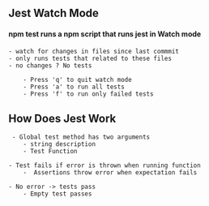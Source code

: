 ## Jest Watch Mode

#### npm test runs a npm script that runs jest in Watch mode

```
- watch for changes in files since last commmit
- only runs tests that related to these files
- no changes ? No tests

    - Press 'q' to quit watch mode
    - Press 'a' to run all tests
    - Press 'f' to run only failed tests
```

## How Does Jest Work

```
 - Global test method has two arguments
    - string description
    - Test Function

- Test fails if error is thrown when running function
    -  Assertions throw error when expectation fails

- No error -> tests pass
    - Empty test passes


```
